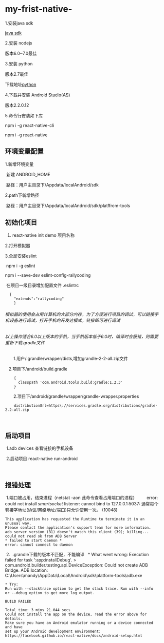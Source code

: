 # my-frist-native-

1.安装java sdk 

  [java sdk](http://www.oracle.com/technetwork/java/javase/downloads/index.html)

2.安装 nodejs 

  版本6.0~7.0最佳
  
  
3.安装 python 

  版本2.7最佳 
  
  下载地址[python](http://www.python.org/download)
  
4.下载并安装 Android Studio(AS) 

  版本2.2.0.12
  
5.命令行安装如下库 

  npm i -g react-native-cli
  
  npm i -g react-native
  
## 环境变量配置

1.新增环境变量

  新建 ANDROID_HOME
  
  路径：用户主目录下/Appdata/localAndroid/sdk
  
2.path下新增路径

  路径：用户主目录下/Appdata/localAndroid/sdk/platffrom-tools
  
## 初始化项目

1. react-native init demo 项目名称

2.打开模拟器

3.全局安装eslint

  npm i -g eslint
  
  npm i --save-dev eslint-config-rallycoding
  
  在项目一级目录增加配置文件 .eslintrc
  
  
  
      {
        "extends":"rallycoding"
        }
        
        
###### 模拟器的使用会占用计算机的大部分内存，为了方便进行项目的调试，可以链接手机设备进行调试，打开手机的开发这模式，链接即可进行调试


###### 以上操作适合6.0以上版本的手机，当手机版本低于6.0时，编译时会报错，则需要重新下载.gradle文件
    
    1.用户/.grandle/wrapper/dists,增加grandle-2-2-all.zip文件
    
    2.项目下/android/build.gradle 
    
        {
          classpath 'com.android.tools.build:gradle:1.2.3'
        }
    
    2.项目下/android/grandle/wrapper/grandle-wrapper.properties
    
        distributionUrl=https\://services.gradle.org/distributions/gradle-2.2-all.zip
    
## 启动项目

  1.adb devices 查看链接的手机设备
  
  2.启动项目 react-native run-android
  
  
  
## 报错处理
  
  1.端口被占用，结束进程（netstat -aon 此命令查看占用端口的进程）
        error: could not install *smartsocket* listener: cannot bind to 127.0.0.1:5037: 通常每个套接字地址(协议/网络地址/端口)只允许使用一次。 (10048)

    This application has requested the Runtime to terminate it in an unusual way.
    Please contact the application's support team for more information.
    adb server version (31) doesn't match this client (39); killing...
    could not read ok from ADB Server
    * failed to start daemon *
    error: cannot connect to daemon
    
    
    
    
  2.  .grandle下载的版本不匹配，不能编译
  
    * What went wrong:
    Execution failed for task ':app:installDebug'.
    > com.android.builder.testing.api.DeviceException: Could not create ADB Bridge. ADB location:      C:\Users\mandy\AppData\Local\Android\sdk\platform-tools\adb.exe

    * Try:
    Run with --stacktrace option to get the stack trace. Run with --info or --debug option to get more log output.

    BUILD FAILED

    Total time: 3 mins 21.044 secs
    Could not install the app on the device, read the error above for details.
    Make sure you have an Android emulator running or a device connected and have
    set up your Android development environment:
    https://facebook.github.io/react-native/docs/android-setup.html


  

    
    




